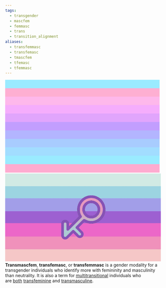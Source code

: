 ```yaml
---
tags:
  - transgender
  - mascfem
  - femmasc
  - trans
  - transition_alignment
aliases:
  - transfemmasc
  - transfemasc
  - tmascfem
  - tfemasc
  - tfemmasc
---
```

![transmascfem.png](../../images/transmascfem.png)  
![transmascfem alt.png](../../images/transmascfem%20alt.png)**Transmascfem**, **transfemasc**, or **transfemmasc** is a gender modality for a transgender individuals who identify more with femininity and masculinity than neutrality. It is also a term for [multitransitional](https://community.fandom.com/wiki/w:c:gender:multitransitional "wikia:gender:multitransitional") individuals who are [both](https://lgbtqia.wiki/wiki/Both "Both") [transfeminine](https://lgbtqia.wiki/wiki/Transfeminine "Transfeminine") and [transmasculine](https://lgbtqia.wiki/wiki/Transmasculine "Transmasculine").